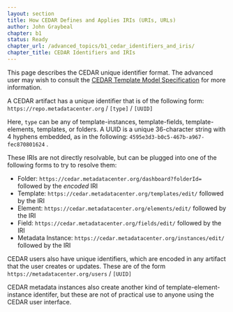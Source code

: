```yaml
---
layout: section
title: How CEDAR Defines and Applies IRIs (URIs, URLs)
author: John Graybeal
chapter: b1
status: Ready
chapter_url: /advanced_topics/b1_cedar_identifiers_and_iris/
chapter_title: CEDAR Identifiers and IRIs
---
```


This page describes the CEDAR unique identifier format. 
The advanced user may wish to consult the [CEDAR Template Model Specification](https://more.metadatacenter.org/tools-training/outreach/cedar-template-model) for more information.

A CEDAR artifact has a unique identifier that is of the following form:
`https://repo.metadatacenter.org` / `[type]` / `[UUID]`

Here, `type` can be any of template-instances, template-fields, template-elements, templates, or folders.
A UUID is a unique 36-character string with 4 hyphens embedded, as in the following: `4595e3d3-b0c5-467b-a967-fec870801624` .

These IRIs are not directly resolvable, but can be plugged into one of the following forms to try to resolve them:
- Folder: `https://cedar.metadatacenter.org/dashboard?folderId=` followed by the _encoded_ IRI 
- Template: `https://cedar.metadatacenter.org/templates/edit/` followed by the IRI
- Element: `https://cedar.metadatacenter.org/elements/edit/` followed by the IRI
- Field: `https://cedar.metadatacenter.org/fields/edit/` followed by the IRI
- Metadata Instance: `https://cedar.metadatacenter.org/instances/edit/` followed by the IRI

CEDAR users also have unique identifiers, which are encoded in any artifact that the user creates or updates. 
These are of the form 
`https://metadatacenter.org/users` / `[UUID]`

CEDAR metadata instances also create another kind of template-element-instance identifer, 
but these are not of practical use to anyone using the CEDAR user interface.
